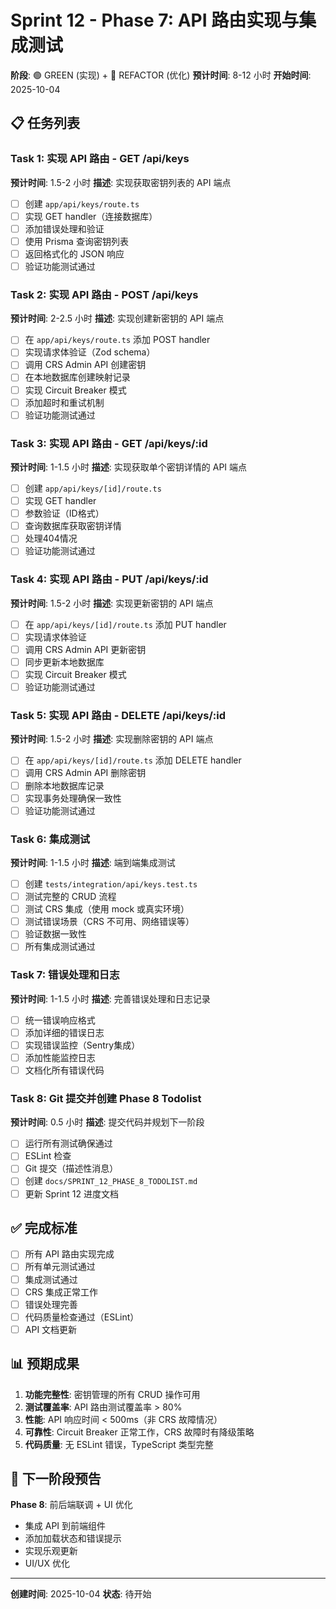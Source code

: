 # Sprint 12 - Phase 7: API 路由实现与集成测试

**阶段**: 🟢 GREEN (实现) + 🔵 REFACTOR (优化)
**预计时间**: 8-12 小时
**开始时间**: 2025-10-04

## 📋 任务列表

### Task 1: 实现 API 路由 - GET /api/keys
**预计时间**: 1.5-2 小时
**描述**: 实现获取密钥列表的 API 端点
- [ ] 创建 `app/api/keys/route.ts`
- [ ] 实现 GET handler（连接数据库）
- [ ] 添加错误处理和验证
- [ ] 使用 Prisma 查询密钥列表
- [ ] 返回格式化的 JSON 响应
- [ ] 验证功能测试通过

### Task 2: 实现 API 路由 - POST /api/keys
**预计时间**: 2-2.5 小时
**描述**: 实现创建新密钥的 API 端点
- [ ] 在 `app/api/keys/route.ts` 添加 POST handler
- [ ] 实现请求体验证（Zod schema）
- [ ] 调用 CRS Admin API 创建密钥
- [ ] 在本地数据库创建映射记录
- [ ] 实现 Circuit Breaker 模式
- [ ] 添加超时和重试机制
- [ ] 验证功能测试通过

### Task 3: 实现 API 路由 - GET /api/keys/:id
**预计时间**: 1-1.5 小时
**描述**: 实现获取单个密钥详情的 API 端点
- [ ] 创建 `app/api/keys/[id]/route.ts`
- [ ] 实现 GET handler
- [ ] 参数验证（ID格式）
- [ ] 查询数据库获取密钥详情
- [ ] 处理404情况
- [ ] 验证功能测试通过

### Task 4: 实现 API 路由 - PUT /api/keys/:id
**预计时间**: 1.5-2 小时
**描述**: 实现更新密钥的 API 端点
- [ ] 在 `app/api/keys/[id]/route.ts` 添加 PUT handler
- [ ] 实现请求体验证
- [ ] 调用 CRS Admin API 更新密钥
- [ ] 同步更新本地数据库
- [ ] 实现 Circuit Breaker 模式
- [ ] 验证功能测试通过

### Task 5: 实现 API 路由 - DELETE /api/keys/:id
**预计时间**: 1.5-2 小时
**描述**: 实现删除密钥的 API 端点
- [ ] 在 `app/api/keys/[id]/route.ts` 添加 DELETE handler
- [ ] 调用 CRS Admin API 删除密钥
- [ ] 删除本地数据库记录
- [ ] 实现事务处理确保一致性
- [ ] 验证功能测试通过

### Task 6: 集成测试
**预计时间**: 1-1.5 小时
**描述**: 端到端集成测试
- [ ] 创建 `tests/integration/api/keys.test.ts`
- [ ] 测试完整的 CRUD 流程
- [ ] 测试 CRS 集成（使用 mock 或真实环境）
- [ ] 测试错误场景（CRS 不可用、网络错误等）
- [ ] 验证数据一致性
- [ ] 所有集成测试通过

### Task 7: 错误处理和日志
**预计时间**: 1-1.5 小时
**描述**: 完善错误处理和日志记录
- [ ] 统一错误响应格式
- [ ] 添加详细的错误日志
- [ ] 实现错误监控（Sentry集成）
- [ ] 添加性能监控日志
- [ ] 文档化所有错误代码

### Task 8: Git 提交并创建 Phase 8 Todolist
**预计时间**: 0.5 小时
**描述**: 提交代码并规划下一阶段
- [ ] 运行所有测试确保通过
- [ ] ESLint 检查
- [ ] Git 提交（描述性消息）
- [ ] 创建 `docs/SPRINT_12_PHASE_8_TODOLIST.md`
- [ ] 更新 Sprint 12 进度文档

## ✅ 完成标准

- [ ] 所有 API 路由实现完成
- [ ] 所有单元测试通过
- [ ] 集成测试通过
- [ ] CRS 集成正常工作
- [ ] 错误处理完善
- [ ] 代码质量检查通过（ESLint）
- [ ] API 文档更新

## 📊 预期成果

1. **功能完整性**: 密钥管理的所有 CRUD 操作可用
2. **测试覆盖率**: API 路由测试覆盖率 > 80%
3. **性能**: API 响应时间 < 500ms（非 CRS 故障情况）
4. **可靠性**: Circuit Breaker 正常工作，CRS 故障时有降级策略
5. **代码质量**: 无 ESLint 错误，TypeScript 类型完整

## 🔄 下一阶段预告

**Phase 8**: 前后端联调 + UI 优化
- 集成 API 到前端组件
- 添加加载状态和错误提示
- 实现乐观更新
- UI/UX 优化

---

**创建时间**: 2025-10-04
**状态**: 待开始
